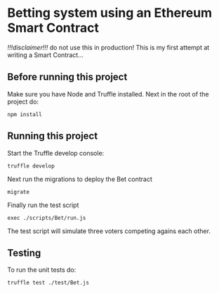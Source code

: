 # Betting system using an Ethereum Smart Contract

_!!!disclaimer!!!_ do not use this in production! This is my first attempt at writing a Smart Contract...

## Before running this project

Make sure you have Node and Truffle installed. Next in the root of the project do:

```
npm install
```

## Running this project

Start the Truffle develop console:

```
truffle develop
```

Next run the migrations to deploy the Bet contract

```
migrate
```

Finally run the test script

```
exec ./scripts/Bet/run.js
```

The test script will simulate three voters competing agains each other. 

## Testing

To run the unit tests do:

```
truffle test ./test/Bet.js
```
